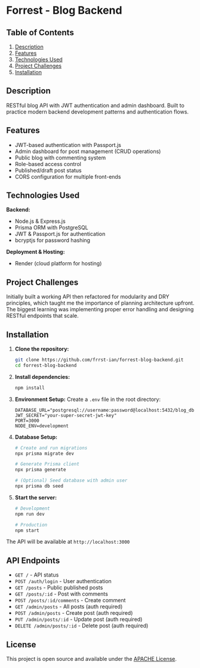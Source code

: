# Forrest - Blog Backend

## Table of Contents
1. [Description](#description)
2. [Features](#features)
3. [Technologies Used](#technologies-used)
4. [Project Challenges](#project-challenges)
5. [Installation](#installation)

## Description
RESTful blog API with JWT authentication and admin dashboard. Built to practice modern backend development patterns and authentication flows.

## Features
- JWT-based authentication with Passport.js
- Admin dashboard for post management (CRUD operations)
- Public blog with commenting system
- Role-based access control
- Published/draft post status
- CORS configuration for multiple front-ends

## Technologies Used
**Backend:**
- Node.js & Express.js
- Prisma ORM with PostgreSQL
- JWT & Passport.js for authentication
- bcryptjs for password hashing

**Deployment & Hosting:**
- Render (cloud platform for hosting)

## Project Challenges
Initially built a working API then refactored for modularity and DRY principles, which taught me the importance of planning architecture upfront. The biggest learning was implementing proper error handling and designing RESTful endpoints that scale.

## Installation

1. **Clone the repository:**
   ```bash
   git clone https://github.com/frrst-ian/forrest-blog-backend.git
   cd forrest-blog-backend
   ```

2. **Install dependencies:**
   ```bash
   npm install
   ```

3. **Environment Setup:**
   Create a `.env` file in the root directory:
   ```env
   DATABASE_URL="postgresql://username:password@localhost:5432/blog_db"
   JWT_SECRET="your-super-secret-jwt-key"
   PORT=3000
   NODE_ENV=development
   ```

4. **Database Setup:**
   ```bash
   # Create and run migrations
   npx prisma migrate dev
   
   # Generate Prisma client
   npx prisma generate
   
   # (Optional) Seed database with admin user
   npx prisma db seed
   ```

5. **Start the server:**
   ```bash
   # Development
   npm run dev
   
   # Production
   npm start
   ```

The API will be available at `http://localhost:3000`

## API Endpoints
- `GET /` - API status
- `POST /auth/login` - User authentication
- `GET /posts` - Public published posts
- `GET /posts/:id` - Post with comments
- `POST /posts/:id/comments` - Create comment
- `GET /admin/posts` - All posts (auth required)
- `POST /admin/posts` - Create post (auth required)
- `PUT /admin/posts/:id` - Update post (auth required)
- `DELETE /admin/posts/:id` - Delete post (auth required)

## License
This project is open source and available under the [APACHE License](LICENSE).